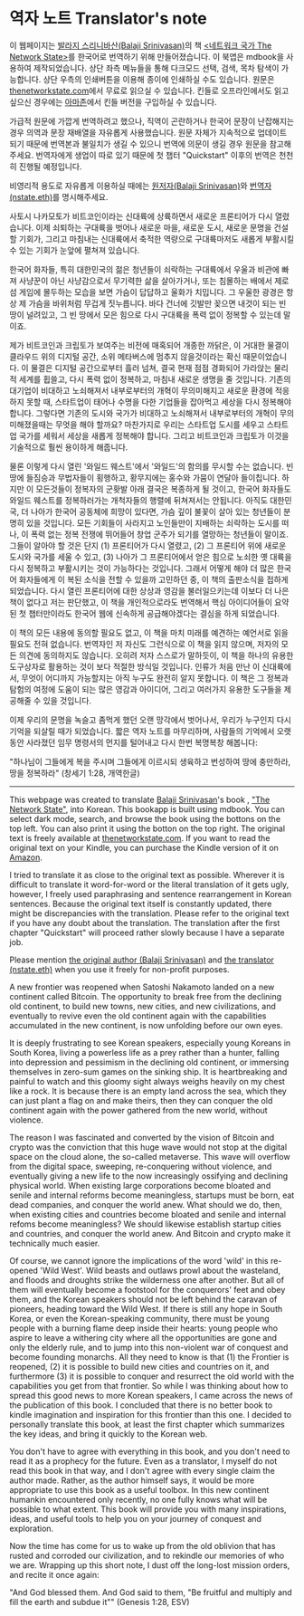 # 역자 노트 Translator's note

이 웹페이지는 [발라지 스리니바산(Balaji Srinivasan)](https://twitter.com/balajis?s=20&t=uPn_tyjwWfkas3DUSMFhiw)의 책 [<네트워크 국가 The Network State>](https://thenetworkstate.com)를 한국어로 번역하기 위해 만들어졌습니다.
이 북앱은 mdbook을 사용하여 제작되었습니다. 상단 좌측 메뉴들을 통해 다크모드 선택, 검색, 목차 탐색이 가능합니다. 상단 우측의 인쇄버튼을 이용해 종이에 인쇄하실 수도 있습니다.
원문은 [thenetworkstate.com](https://thenetworkstate.com)에서 무료로 읽으실 수 있습니다. 킨들로 오프라인에서도 읽고 싶으신 경우에는 [아마존](https://www.amazon.com/Network-State-How-Start-Country-ebook/dp/B09VPKZR3G/ref=sr_1_1?crid=1RJVMERI7OEPS&keywords=network+state&qid=1659386978&sprefix=network+state%2Caps%2C164&sr=8-1)에서 킨들 버전을 구입하실 수 있습니다.

가급적 원문에 가깝게 번역하려고 했으나, 직역이 곤란하거나 한국어 문장이 난잡해지는 경우 의역과 문장 재배열을 자유롭게 사용했습니다. 원문 자체가 지속적으로 업데이트 되기 때문에 번역본과 불일치가 생길 수 있으니 번역에 의문이 생길 경우 원문을 참고해 주세요.
번역자에게 생업이 따로 있기 때문에 첫 챕터  "Quickstart" 이후의 번역은 천천히 진행될 예정입니다.

비영리적 용도로 자유롭게 이용하실 때에는 [원저자(Balaji Srinivasan)](https://twitter.com/balajis?s=20&t=uPn_tyjwWfkas3DUSMFhiw)와 [번역자(nstate.eth)](https://twitter.com/nstate_eth?s=20&t=uPn_tyjwWfkas3DUSMFhiw)를 명시해주세요.

사토시 나카모토가 비트코인이라는 신대륙에 상륙하면서 새로운 프론티어가 다시 열렸습니다. 이제 쇠퇴하는 구대륙을 벗어나 새로운 마을, 새로운 도시, 새로운 문명을 건설할 기회가, 그리고 마침내는 신대륙에서 축적한 역량으로 구대륙마저도 새롭게 부활시킬 수 있는 기회가 눈앞에 펼쳐져 있습니다.

한국어 화자들, 특히 대한민국의 젊은 청년들이 쇠락하는 구대륙에서 우울과 비관에 빠져 사냥꾼이 아닌 사냥감으로서 무기력한 삶을 살아가거나, 또는 침몰하는 배에서 제로섬 게임에 몰두하는 모습을 보면 가슴이 답답하고 울화가 치밉니다. 그 우울한 광경은 항상 제 가슴을 바위처럼 무겁게 짓누릅니다. 바다 건너에 깃발만 꽂으면 내것이 되는 빈 땅이 널려있고, 그 빈 땅에서 모은 힘으로 다시 구대륙을 폭력 없이 정복할 수 있는데 말이죠.

제가 비트코인과 크립토가 보여주는 비전에 매혹되어 개종한 까닭은, 이 거대한 물결이 클라우드 위의 디지털 공간, 소위 메타버스에 멈추지 않을것이라는 확신 때문이었습니다. 이 물결은 디지털 공간으로부터 흘러 넘쳐, 결국 현재 점점 경화되어 가라앉는 물리적 세계를 휩쓸고, 다시 폭력 없이 정복하고, 마침내 새로운 생명을 줄 것입니다.
기존의 대기업이 비대하고 노쇠해져서 내부로부터의 개혁이 무의미해지고 새로운 환경에 적응하지 못할 때, 스타트업이 태어나 수명을 다한 기업들을 잡아먹고 세상을 다시 정복해야 합니다. 그렇다면 기존의 도시와 국가가 비대하고 노쇠해져서 내부로부터의 개혁이 무의미해졌을때는 무엇을 해야 할까요? 마찬가지로 우리는 스타트업 도시를 세우고 스타트업 국가를 세워서 세상을 새롭게 정복해야 합니다. 그리고 비트코인과 크립토가 이것을 기술적으로 훨씬 용이하게 해줍니다.

물론 이렇게 다시 열린 '와일드 웨스트'에서 '와일드'의 함의를 무시할 수는 없습니다. 빈 땅에 들짐승과 무법자들이 횡행하고, 황무지에는 홍수와 가뭄이 연달아 들이칩니다. 하지만 이 모든것들이 정복자의 군홧발 아래 결국은 복종하게 될 것이고, 한국어 화자들도 와일드 웨스트를 정복하러가는 개척자들의 행렬에 뒤쳐져서는 안됩니다. 아직도 대한민국, 더 나아가 한국어 공동체에 희망이 있다면, 가슴 깊이 불꽃이 살아 있는 청년들이 분명히 있을 것입니다. 모든 기회들이 사라지고 노인들만이 지배하는 쇠락하는 도시를 떠나, 이 폭력 없는 정복 전쟁에 뛰어들어 창업 군주가 되기를 열망하는 청년들이 말이죠. 그들이 알아야 할 것은 단지 (1) 프론티어가 다시 열렸고, (2) 그 프론티어 위에 새로운 도시와 국가를 세울 수 있고, (3) 나아가 그 프론티어에서 얻은 힘으로 노쇠한 옛 대륙을 다시 정복하고 부활시키는 것이 가능하다는 것입니다. 그래서 어떻게 해야 더 많은 한국어 화자들에게 이 복된 소식을 전할 수 있을까 고민하던 중, 이 책의 출판소식을 접하게 되었습니다. 다시 열린 프론티어에 대한 상상과 영감을 불러일으키는데 이보다 더 나은 책이 없다고 저는 판단했고, 이 책을 개인적으로라도 번역해서 핵심 아이디어들이 요약된 첫 챕터만이라도 한국어 웹에 신속하게 공급해야겠다는 결심을 하게 되었습니다. 

이 책의 모든 내용에 동의할 필요도 없고, 이 책을 마치 미래를 예견하는 예언서로 읽을 필요도 전혀 없습니다. 번역자인 저 자신도 그런식으로 이 책을 읽지 않으며, 저자의 모든 의견에 동의하지도 않습니다. 오히려 저자 스스로가 말하듯이, 이 책을 하나의 유용한 도구상자로 활용하는 것이 보다 적절한 방식일 것입니다. 인류가 처음 만난 이 신대륙에서, 무엇이 어디까지 가능할지는 아직 누구도 완전히 알지 못합니다. 이 책은 그 정복과 탐험의 여정에 도움이 되는 많은 영감과 아이디어, 그리고 여러가지 유용한 도구들을 제공해줄 수 있을 것입니다. 

이제 우리의 문명을 녹슬고 좀먹게 했던 오랜 망각에서 벗어나서, 우리가 누구인지 다시 기억을 되살릴 때가 되었습니다. 짧은 역자 노트를 마무리하며, 사람들의 기억에서 오랫동안 사라졌던 임무 명령서의 먼지를 털어내고 다시 한번 복명복창 해봅니다:

"하나님이 그들에게 복을 주시며 그들에게 이르시되 생육하고 번성하여 땅에 충만하라, 땅을 정복하라" 
(창세기 1:28, 개역한글)


______________________


This webpage was created to translate [Balaji Srinivasan](https://twitter.com/balajis?s=20&t=uPn_tyjwWfkas3DUSMFhiw)'s book , ["The Network State"](https://thenetworkstate.com/), into Korean. This bookapp is built using mdbook. You can select dark mode, search, and browse the book using the bottons on the top left. You can also print it using the botton on the top right. The original text is freely available at [thenetworkstate.com](thenetworkstate.com). If you want to read the original text on your Kindle, you can purchase the Kindle version of it on [Amazon](https://www.amazon.com/Network-State-How-Start-Country-ebook/dp/B09VPKZR3G/ref=sr_1_1?crid=1RJVMERI7OEPS&keywords=network+state&qid=1659386978&sprefix=network+state%2Caps%2C164&sr=8-1).

I tried to translate it as close to the original text as possible. Wherever it is difficult to translate it word-for-word or the literal translation of it gets ugly, however, I freely used paraphrasing and sentence rearrangement in Korean sentences. Because the original text itself is constantly updated, there might be discrepancies with the translation. Please refer to the original text if you have any doubt about the translation. The translation after the first chapter "Quickstart" will proceed rather slowly because I have a separate job.

Please mention [the original author (Balaji Srinivasan)](https://twitter.com/balajis?s=20&t=uPn_tyjwWfkas3DUSMFhiw) and [the translator (nstate.eth)](https://twitter.com/nstate_eth?s=20&t=uPn_tyjwWfkas3DUSMFhiw) when you use it freely for non-profit purposes.

A new frontier was reopened when Satoshi Nakamoto landed on a new continent called Bitcoin. The opportunity to break free from the declining old continent, to build new towns, new cities, and new civilizations, and eventually to revive even the old continent again with the capabilities accumulated in the new continent, is now unfolding before our own eyes.

It is deeply frustrating to see Korean speakers, especially young Koreans in South Korea, living a powerless life as a prey rather than a hunter, falling into depression and pessimism in the declining old continent, or immersing themselves in zero-sum games on the sinking ship. It is heartbreaking and painful to watch and this gloomy sight always weighs heavily on my chest like a rock. It is because there is an empty land across the sea, which they can just plant a flag on and make theirs, then they can conquer the old continent again with the power gathered from the new world, without violence.

The reason I was fascinated and converted by the vision of Bitcoin and crypto was the conviction that this huge wave would not stop at the digital space on the cloud alone, the so-called metaverse. This wave will overflow from the digital space, sweeping, re-conquering without violence, and eventually giving a new life to the now increasingly ossifying and declining physical world. When existing large corporations become bloated and senile and internal reforms become meaningless, startups must be born, eat dead companies, and conquer the world anew. What should we do, then, when existing cities and countries become bloated and senile and internal refoms become meaningless? We should likewise establish startup cities and countries, and conquer the world anew. And Bitcoin and crypto make it technically much easier. 

Of course, we cannot ignore the implications of the word 'wild' in this re-opened 'Wild West'. Wild beasts and outlaws prowl about the wasteland, and floods and droughts strike the wilderness one after another. But all of them will eventually become a footstool for the conquerors' feet and obey them, and the Korean speakers should not be left behind the caravan of pioneers, heading toward the Wild West. If there is still any hope in South Korea, or even the Korean-speaking community, there must be young people with a burning flame deep inside their hearts: young people who aspire to leave a withering city where all the opportunities are gone and only the elderly rule, and to jump into this non-violent war of conquest and become
founding monarchs. All they need to know is that (1) the Frontier is reopened, (2) it is possible to build new cities and countries on it, and furthermore (3) it is possible to conquer and resurrect the old world with the capabilities you get from that frontier. So while I was thinking about how to spread this good news to more Korean speakers, I came across the news of the publication of this book. I concluded that there is no better book to kindle imagination and inspiration for this frontier than this one. I decided to personally translate this book, at least the first chapter which summarizes the key ideas, and bring it quickly to the Korean web.  

You don't have to agree with everything in this book, and you don't need to read it as a prophecy for the future. Even as a translator, I myself do not read this book in that way, and I don't agree with every single claim the author made. Rather, as the author himself says, it would be more appropriate to use this book as a useful toolbox. In this new continent humankin encountered only recently, no one fully knows what will be possible to what extent. This book will provide you with many inspirations, ideas, and useful tools to help you on your journey of conquest and exploration.

Now the time has come for us to wake up from the old oblivion that has rusted and corroded our civilization, and to rekindle our memories of who we are. Wrapping up this short note, I dust off the long-lost mission orders, and recite it once again:

"And God blessed them. And God said to them, "Be fruitful and multiply and fill the earth and subdue it"" 
(Genesis 1:28, ESV)